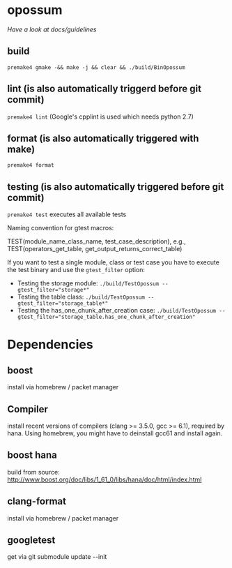 # opossum

*Have a look at docs/guidelines*

## build
`premake4 gmake -&& make -j && clear && ./build/BinOpossum`

## lint (is also automatically triggerd before git commit)
`premake4 lint` (Google's cpplint is used which needs python 2.7)

## format (is also automatically triggered with make)
`premake4 format`

## testing (is also automatically triggered before git commit)
`premake4 test` executes all available tests

Naming convention for gtest macros:

TEST(module_name_class_name, test_case_description), e.g., TEST(operators_get_table, get_output_returns_correct_table)

If you want to test a single module, class or test case you have to execute the test binary and use the `gtest_filter` option:

- Testing the storage module: `./build/TestOpossum --gtest_filter="storage*"`
- Testing the table class: `./build/TestOpossum --gtest_filter="storage_table*"`
- Testing the has_one_chunk_after_creation case: `./build/TestOpossum --gtest_filter="storage_table.has_one_chunk_after_creation"`

# Dependencies

## boost
install via homebrew / packet manager

## Compiler
install recent versions of compilers (clang >= 3.5.0, gcc >= 6.1), required by hana. Using homebrew, you might have to deinstall gcc61 and install again.

## boost hana
build from source: http://www.boost.org/doc/libs/1_61_0/libs/hana/doc/html/index.html

## clang-format
install via homebrew / packet manager

## googletest
get via git submodule update --init
